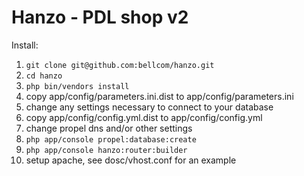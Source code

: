 Hanzo - PDL shop v2
===================

Install:

1. `git clone git@github.com:bellcom/hanzo.git`
2. `cd hanzo`
3. `php bin/vendors install`
4. copy app/config/parameters.ini.dist to app/config/parameters.ini
5. change any settings necessary to connect to your database
4. copy app/config/config.yml.dist to app/config/config.yml
6. change propel dns and/or other settings
7. `php app/console propel:database:create`
8. `php app/console hanzo:router:builder`
9. setup apache, see dosc/vhost.conf for an example

